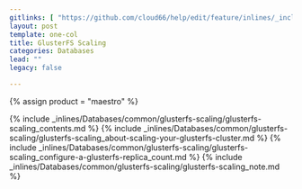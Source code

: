 ```yaml
---
gitlinks: [ "https://github.com/cloud66/help/edit/feature/inlines/_includes/_inlines/Databases/common/glusterfs-scaling/glusterfs-scaling_contents.md", "https://github.com/cloud66/help/edit/feature/inlines/_includes/_inlines/Databases/common/glusterfs-scaling/glusterfs-scaling_about-scaling-your-glusterfs-cluster.md", "https://github.com/cloud66/help/edit/feature/inlines/_includes/_inlines/Databases/common/glusterfs-scaling/glusterfs-scaling_configure-a-glusterfs-replica_count.md", "https://github.com/cloud66/help/edit/feature/inlines/_includes/_inlines/Databases/common/glusterfs-scaling/glusterfs-scaling_note.md" ]
layout: post
template: one-col
title: GlusterFS Scaling
categories: Databases
lead: ""
legacy: false

---
```

{% assign product = "maestro" %}

{% include _inlines/Databases/common/glusterfs-scaling/glusterfs-scaling_contents.md %}
{% include _inlines/Databases/common/glusterfs-scaling/glusterfs-scaling_about-scaling-your-glusterfs-cluster.md %}
{% include _inlines/Databases/common/glusterfs-scaling/glusterfs-scaling_configure-a-glusterfs-replica_count.md %}
{% include _inlines/Databases/common/glusterfs-scaling/glusterfs-scaling_note.md %}
